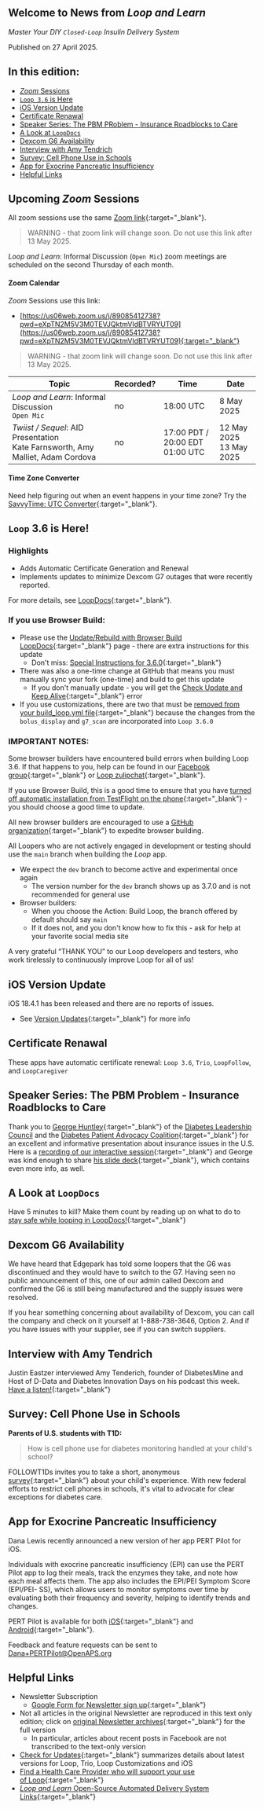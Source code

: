 ## Welcome to News from&nbsp;_<span translate="no">Loop and Learn</span>_

_Master Your DIY `Closed-Loop` Insulin Delivery System_

Published on 27 April 2025.

## In this edition:

* [*Zoom* Sessions](#upcoming-zoom-sessions)
* [`Loop 3.6` is Here](#loop-36-is-here)
* [iOS Version Update](#ios-version-update)
* [Certificate Renawal](#certificate-renawal)
* [Speaker Series: The PBM PRoblem - Insurance Roadblocks to Care](#speaker-series-the-pbm-problem---insurance-roadblocks-to-care)
* [A Look at `LoopDocs`](#a-look-at-loopdocs)
* [Dexcom G6 Availability](#dexcom-g6-availability)
* [Interview with Amy Tendrich](#interview-with-amy-tendrich)
* [Survey: Cell Phone Use in Schools](#survey-cell-phone-use-in-schools)
* [App for Exocrine Pancreatic Insufficiency](#app-for-exocrine-pancreatic-insufficiency)
* [Helpful Links](#helpful-links)

## Upcoming *Zoom* Sessions

All zoom sessions use the same [Zoom link](https://us06web.zoom.us/j/89085412738?pwd=eXpTN2M5V3M0TEVJQktmVldBTVRYUT09){:target="_blank"}.

> WARNING - that zoom link will change soon. Do not use this link after 13 May 2025.

_<span translate="no">Loop and Learn</span>_: Informal Discussion (`Open Mic`) zoom meetings are scheduled on the second Thursday of each month.

#### Zoom Calendar

*Zoom* Sessions use this link:

* [https://us06web.zoom.us/j/89085412738?pwd=eXpTN2M5V3M0TEVJQktmVldBTVRYUT09](https://us06web.zoom.us/j/89085412738?pwd=eXpTN2M5V3M0TEVJQktmVldBTVRYUT09){:target="_blank"}

> WARNING - that zoom link will change soon. Do not use this link after 13 May 2025.

| Topic | Recorded? | Time | Date |
| - | - | - | - |
| _<span translate="no">Loop and Learn</span>_: Informal Discussion<br>`Open Mic` | no | 18:00 UTC | 8 May 2025 |
| _<span translate="no">Twiist / Sequel</span>_: AID Presentation<br>Kate Farnsworth, Amy Malliet, Adam Cordova | no | 17:00 PDT / 20:00 EDT<br>01:00 UTC | 12 May 2025<br>13 May 2025 |

#### Time Zone Converter

Need help figuring out when an event happens in your time zone? Try the [SavvyTime: UTC Converter](https://savvytime.com/converter/utc){:target="_blank"}.

## `Loop` 3.6 is Here!

### Highlights

* Adds Automatic Certificate Generation and Renewal
* Implements updates to minimize Dexcom G7 outages that were recently reported.

For more details, see [LoopDocs](https://loopkit.github.io/loopdocs/version/releases/#loop-v360){:target="_blank"}.

### If you use Browser Build:

* Please use the [Update/Rebuild with Browser Build LoopDocs](https://loopkit.github.io/loopdocs/browser/bb-update/#how-to-update-or-rebuild){:target="_blank"} page - there are extra
instructions for this update
    * Don't miss: [Special Instructions for 3.6.0](https://loopkit.github.io/loopdocs/browser/bb-update/#special-instructions-for-360){:target="_blank"}
* There was also a one-time change at GitHub that means you must manually sync your fork (one-time)
and build to get this update
    * If you don't manually update - you will get the [Check Update and Keep Alive](https://loopkit.github.io/loopdocs/browser/bb-errors/#check-upstream-and-keep-alive-error){:target="_blank"} error
* If you use customizations, there are two that must be [removed from your build_loop.yml file](https://www.loopandlearn.org/loop-3-6/#delete-customizations){:target="_blank"} because the changes from the `bolus_display` and `g7_scan` are incorporated into `Loop 3.6.0`

### IMPORTANT NOTES:

Some browser builders have encountered build errors when building Loop 3.6. If that happens
to you, help can be found in our [Facebook group](https://www.facebook.com/groups/LOOPandLEARN){:target="_blank"} or [Loop zulipchat](https://loop.zulipchat.com/#narrow/channel/209438-Build-Issues/topic/Loop.203.2E6.2E0){:target="_blank"}. 

If you use Browser Build, this is a good time to ensure that you have [turned off automatic
installation from TestFlight on the phone](https://loopkit.github.io/loopdocs/browser/phone-install/#disable-automatic-install-from-testflight){:target="_blank"} - you should choose a good time to update.

All new browser builders are encouraged to use a [GitHub organization](https://loopkit.github.io/loopdocs/browser/secrets/#create-a-free-github-organization){:target="_blank"} to expedite browser building.

All Loopers who are not actively engaged in development or testing should use the `main` branch when building the *Loop* app.

* We expect the `dev` branch to become active and experimental once again
    * The version number for the `dev` branch shows up as 3.7.0 and is not recommended for general use
* Browser builders:
    * When you choose the Action: Build Loop, the branch offered by default should say `main`
    * If it does not, and you don't know how to fix this - ask for help at your favorite social media site

A very grateful “THANK YOU” to our Loop developers and testers, who work tirelessly to
continuously improve Loop for all of us!

## iOS Version Update

iOS 18.4.1 has been released and
there are no reports of issues.

* See [Version Updates](https://www.loopandlearn.org/version-updates/){:target="_blank"} for more info


## Certificate Renawal

These apps have automatic
certificate renewal: `Loop 3.6`, `Trio`,
`LoopFollow`, and `LoopCaregiver`

## Speaker Series: The PBM Problem - Insurance Roadblocks to Care

Thank you to [George Huntley](https://www.diabetesleadership.org/who-we-are#leadership){:target="_blank"} of the [Diabetes Leadership Council](https://www.diabetesleadership.org/) and the
[Diabetes Patient Advocacy Coalition](https://www.diabetespac.org/){:target="_blank"} for an excellent and informative
presentation about insurance issues in the U.S. Here is a [recording of our
interactive session](https://www.youtube.com/watch?v=DNgdLgN9YdY){:target="_blank"} and George was kind enough to share [his slide deck](https://drive.google.com/file/d/1WzCFL-eMD6-d0NkBuHTvZhFqkR-UXIMl/view?usp=sharing){:target="_blank"}, which
contains even more info, as well.

## A Look at `LoopDocs`

Have 5 minutes to kill? Make them count by reading up on what to do to
[stay safe while looping in LoopDocs!](https://loopkit.github.io/loopdocs/faqs/safety-faqs/){:target="_blank"}

## Dexcom G6 Availability

We have heard that Edgepark has told some loopers that the G6 was
discontinued and they would have to switch to the G7. Having seen no public
announcement of this, one of our admin called Dexcom and confirmed the
G6 is still being manufactured and the supply issues were resolved.

If you hear something concerning about availability of Dexcom, you can call
the company and check on it yourself at 1-888-738-3646, Option 2. And if
you have issues with your supplier, see if you can switch suppliers.

## Interview with Amy Tendrich

Justin Eastzer interviewed Amy Tenderich, founder of DiabetesMine and
Host of D-Data and Diabetes Innovation Days on his podcast this week.
[Have a listen!](https://diabetechpodcast.podbean.com/e/how-diabetes-bloggers-changed-the-game/){:target="_blank"}

## Survey: Cell Phone Use in Schools

**Parents of U.S. students with T1D:**

> How is cell phone use for diabetes monitoring
handled at your child's school?

FOLLOWT1Ds invites you to take a short,
anonymous [survey](https://dqa.co1.qualtrics.com/jfe/form/SV_d4gONAaZ70B1WcK?fbclid=IwY2xjawJ6ggZleHRuA2FlbQIxMABicmlkETFwYnRnMDRzV0ZXampMRjZhAR5DjHUYTdH9e-XeJsXbdeEcE6B_4OnL2quX9khEbAy37sgkfLHxBeuXiIOBSA_aem_rlruYLl6nsF_jbiKz28hxA){:target="_blank"} about your child's
experience. With new federal efforts to restrict
cell phones in schools, it's vital to advocate for
clear exceptions for diabetes care.

## App for Exocrine Pancreatic Insufficiency

Dana Lewis recently
announced a new version
of her app PERT Pilot for iOS.

Individuals with exocrine
pancreatic insufficiency
(EPI) can use the PERT Pilot
app to log their meals,
track the enzymes they
take, and note how each meal affects them. The app also includes the EPI/PEI Symptom Score (EPI/PEI-
SS), which allows users to monitor symptoms over time by evaluating both
their frequency and severity, helping to identify trends and changes.

PERT Pilot is available for both [iOS](https://apps.apple.com/us/app/pert-pilot/id6448204562){:target="_blank"} and [Android](https://play.google.com/store/apps/details?id=com.PERTPilot.PERTPilot&pli=1){:target="_blank"}.

Feedback and feature requests can be sent to Dana+PERTPilot@OpenAPS.org

## Helpful Links

* Newsletter Subscription
    * [Google Form for Newsletter sign up](https://docs.google.com/forms/d/e/1FAIpQLSeu64I0Ygauk079Q0lMhEcPq-IydPmscm2UCie6uxXfkfdmWw/viewform){:target="_blank"} 
* Not all articles in the original Newsletter are reproduced in this text only edition; click on [original Newsletter archives](https://www.loopandlearn.org/loop-and-learn-newsletter/){:target="_blank"} for the full version
    * In particular, articles about recent posts in Facebook are not transcribed to the text-only version
* [Check for Updates](https://www.loopandlearn.org/version-updates/){:target="_blank"} summarizes details about latest versions for Loop, Trio, Loop Customizations and iOS
* [Find a Health Care Provider who will support your use of&nbsp;<span translate="no">Loop</span>](https://www.loopandlearn.org/hcp-recommendations/){:target="_blank"}
* [_<span translate="no">Loop and Learn</span>_&nbsp;Open-Source Automated Delivery System Links](https://www.loopandlearn.org/resources/#os-aid){:target="_blank"}

